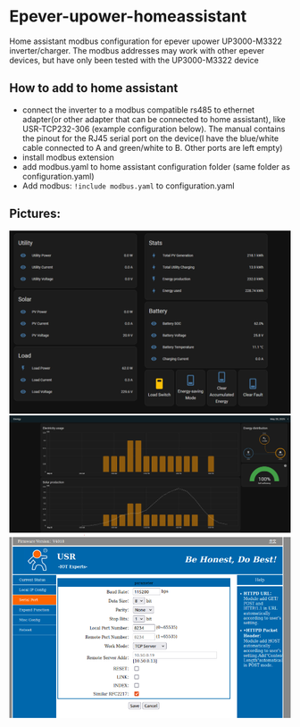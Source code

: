 # Epever-upower-homeassistant
Home assistant modbus configuration for epever upower UP3000-M3322 inverter/charger. The modbus addresses may work with other epever devices, but have only been tested with the UP3000-M3322 device

## How to add to home assistant
- connect the inverter to a modbus compatible rs485 to ethernet adapter(or other adapter that can be connected to home assistant), like USR-TCP232-306 (example configuration below). The manual contains the pinout for the RJ45 serial port on the device(I have the blue/white cable connected to A and green/white to B. Other ports are left empty)
- install modbus extension
- add modbus.yaml to home assistant configuration folder (same folder as configuration.yaml)
- Add modbus: `!include modbus.yaml` to configuration.yaml

## Pictures:
![1](https://raw.githubusercontent.com/ArttuKuikka/Epever-upower-homeassistant/main/ha1.png)
![2](https://raw.githubusercontent.com/ArttuKuikka/Epever-upower-homeassistant/main/ha2.png)
![3](https://raw.githubusercontent.com/ArttuKuikka/Epever-upower-homeassistant/main/serial.png)
